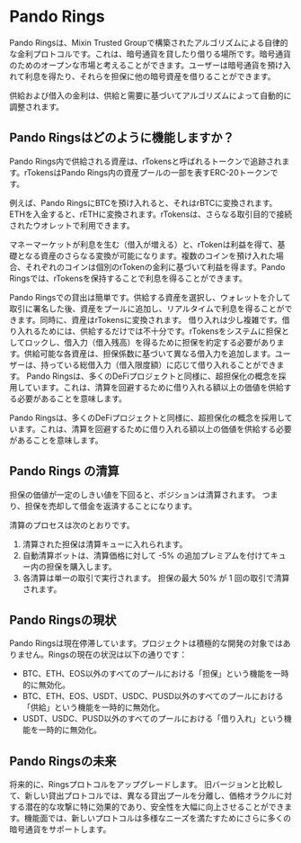 # Pando Rings

Pando Ringsは、Mixin Trusted Groupで構築されたアルゴリズムによる自律的な金利プロトコルです。これは、暗号通貨を貸したり借りる場所です。暗号通貨のためのオープンな市場と考えることができます。ユーザーは暗号通貨を預け入れて利息を得たり、それらを担保に他の暗号資産を借りることができます。

供給および借入の金利は、供給と需要に基づいてアルゴリズムによって自動的に調整されます。

## Pando Ringsはどのように機能しますか？

Pando Rings内で供給される資産は、rTokensと呼ばれるトークンで追跡されます。rTokensはPando Rings内の資産プールの一部を表すERC-20トークンです。

例えば、Pando RingsにBTCを預け入れると、それはrBTCに変換されます。ETHを入金すると、rETHに変換されます。rTokensは、さらなる取引目的で接続されたウオレットで利用できます。

マネーマーケットが利息を生む（借入が増える）と、rTokenは利益を得て、基礎となる資産のさらなる変換が可能になります。複数のコインを預け入れた場合、それぞれのコインは個別のrTokenの金利に基づいて利益を得ます。Pando Ringsでは、rTokensを保持することで利息を得ることができます。

Pando Ringsでの貸出は簡単です。供給する資産を選択し、ウォレットを介して取引に署名した後、資産をプールに追加し、リアルタイムで利息を得ることができます。同時に、資産はrTokensに変換されます。
借り入れは少し複雑です。借り入れるためには、供給するだけでは不十分です。rTokensをシステムに担保としてロックし、借入力（借入残高）を得るために担保を約定する必要があります。供給可能な各資産は、担保係数に基づいて異なる借入力を追加します。ユーザーは、持っている総借入力（借入限度額）に応じて借り入れることができます。
Pando Ringsは、多くのDeFiプロジェクトと同様に、超担保化の概念を採用しています。これは、清算を回避するために借り入れる額以上の価値を供給する必要があることを意味します。

Pando Ringsは、多くのDeFiプロジェクトと同様に、超担保化の概念を採用しています。これは、清算を回避するために借り入れる額以上の価値を供給する必要があることを意味します。

## Pando Rings の清算

担保の価値が一定のしきい値を下回ると、ポジションは清算されます。 つまり、担保を売却して借金を返済することになります。

清算のプロセスは次のとおりです。

1. 清算された担保は清算キューに入れられます。
2. 自動清算ボットは、清算価格に対して -5% の追加プレミアムを付けてキュー内の担保を購入します。
3. 各清算は単一の取引で実行されます。 担保の最大 50% が 1 回の取引で清算されます。


## Pando Ringsの現状

Pando Ringsは現在停滞しています。プロジェクトは積極的な開発の対象ではありません。Ringsの現在の状況は以下の通りです：
- BTC、ETH、EOS以外のすべてのプールにおける「担保」という機能を一時的に無効化。
- BTC、ETH、EOS、USDT、USDC、PUSD以外のすべてのプールにおける「供給」という機能を一時的に無効化。
- USDT、USDC、PUSD以外のすべてのプールにおける「借り入れ」という機能を一時的に無効化。

## Pando Ringsの未来

将来的に、Ringsプロトコルをアップグレードします。
旧バージョンと比較して、新しい貸出プロトコルでは、異なる貸出プールを分離し、価格オラクルに対する潜在的な攻撃に特に効果的であり、安全性を大幅に向上させることができます。機能面では、新しいプロトコルは多様なニーズを満たすためにさらに多くの暗号通貨をサポートします。

